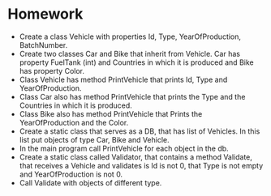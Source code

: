 # Homework

* Create a class Vehicle with properties Id, Type, YearOfProduction, BatchNumber.
* Create two classes Car and Bike that inherit from Vehicle. Car has property FuelTank (int) and Countries in which it is produced and Bike has property Color.
* Class Vehicle has method PrintVehicle that prints Id, Type and YearOfProduction.
* Class Car also has method PrintVehicle that prints the Type and the Countries in which it is produced.
* Class Bike also has method PrintVehicle that Prints the YearOfProduction and the Color.
* Create a static class that serves as a DB, that has list of Vehicles. In this list put objects of type Car, Bike and Vehicle. 
* In the main program call PrintVehicle for each object in the db.
* Create a static class called Validator, that contains a method Validate, that receives a Vehicle and validates is Id is not 0, that Type is not empty and YearOfProduction is not 0.
* Call Validate with objects of different type.